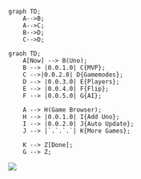 ```mermaid
graph TD;
    A-->B;
    A-->C;
    B-->D;
    C-->D;
```

```mermaid
graoh TD;
    A[Now] --> B(Uno);
    B --> |0.0.1.0| C{MVP};
    C -->|0.0.2.0| D{Gamemodes};
    D --> |0.0.3.0| E{Players};
    E --> |0.0.4.0| F{Flip};
    F --> |0.0.5.0| G{AI};

    A --> H(Game Browser);
    H --> |0.0.1.0| I{Add Uno};
    I --> |0.0.2.0| J{Auto Update};
    J --> |`.`.`.`| K{More Games};

    K --> Z[Done];
    G --> Z;
```

[![](https://mermaid.ink/img/pako:eNpdkV1rgzAUhv9KOFcdWPErdnoxsLXfdBS27qK1sFDTVVAj1tJ1qf99SbQTFiHo-7w55zWHw4HFFHz4KklxQu9hlCOxgt0ru-5Rv_-Chr1Nzp4aeaiUu6EbuqkbdzTiq4913bCRZApZEoV8SjKaieLn1hB2h23pGPN1Sm60fPBxxx3JJ3ySJkULJx3EEk55MBeoTavgrCc7omHJrmdatoln_xLPeRDHSPxRW3fecRV7wYNLxdCmiElFW8-i8Xzq6rmjJV-xkiLZ7fyXYalM213IcrpvpGkjPRxyBw0yWmYkicWVc6lEUJ1oRiPwxWtMj-SSVhFEeS2sRER5u-UH8KvyQjW4qFRhQsSwMvCPJD0LlcZJxcpVM0Y1TQ0Kkm8Z6zziG3wO3-Bbnrh-7FrYsGzXND1Tgxv4rqdb7sAwTQebpmU7Vq3Bjypg6K6LB7aHMRbMsfFz_Qvy7J5Q?type=png)](https://mermaid-js.github.io/mermaid-live-editor/edit#pako:eNpdkV1rgzAUhv9KOFcdWPErdnoxsLXfdBS27qK1sFDTVVAj1tJ1qf99SbQTFiHo-7w55zWHw4HFFHz4KklxQu9hlCOxgt0ru-5Rv_-Chr1Nzp4aeaiUu6EbuqkbdzTiq4913bCRZApZEoV8SjKaieLn1hB2h23pGPN1Sm60fPBxxx3JJ3ySJkULJx3EEk55MBeoTavgrCc7omHJrmdatoln_xLPeRDHSPxRW3fecRV7wYNLxdCmiElFW8-i8Xzq6rmjJV-xkiLZ7fyXYalM213IcrpvpGkjPRxyBw0yWmYkicWVc6lEUJ1oRiPwxWtMj-SSVhFEeS2sRER5u-UH8KvyQjW4qFRhQsSwMvCPJD0LlcZJxcpVM0Y1TQ0Kkm8Z6zziG3wO3-Bbnrh-7FrYsGzXND1Tgxv4rqdb7sAwTQebpmU7Vq3Bjypg6K6LB7aHMRbMsfFz_Qvy7J5Q)
